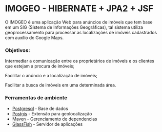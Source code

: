 # IMOGEO - HIBERNATE + JPA2 + JSF
O IMOGEO é uma aplicação Web para anúncios de imóveis que tem base em um SIG (Sistema de Informações Geográficas), tal sistema utiliza geoprocessamento para processar as localizações de imóveis cadastrados com auxílio do Google Maps.

### Objetivos:

Intermediar a comunicação entre os proprietários de imóveis e os clientes que estejam a procura de imóveis;

Facilitar o anúncio e a localização de imóveis;

Facilitar a busca de imóveis em uma determinada área.

### Ferramentas de ambiente
* [Postgresql](https://www.postgresql.org/) - Base de dados
* [Postgis](https://postgis.net/) - Extensão para geolocalização
* [Maven](https://maven.apache.org/) - Gerenciamento de dependencias
* [GlassFish](http://www.oracle.com/technetwork/pt/middleware/glassfish/overview/index.html) - Servidor de aplicações
